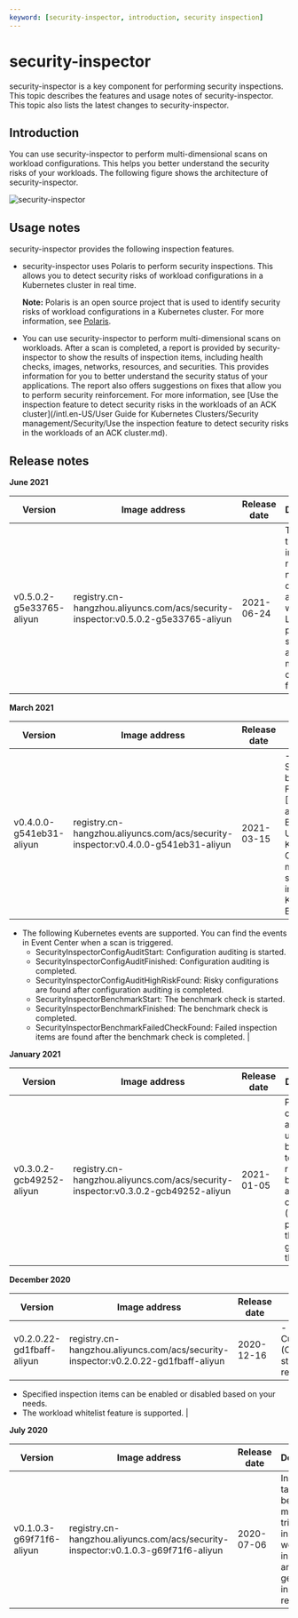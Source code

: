```yaml
---
keyword: [security-inspector, introduction, security inspection]
---
```


# security-inspector

security-inspector is a key component for performing security inspections. This topic describes the features and usage notes of security-inspector. This topic also lists the latest changes to security-inspector.

## Introduction

You can use security-inspector to perform multi-dimensional scans on workload configurations. This helps you better understand the security risks of your workloads. The following figure shows the architecture of security-inspector.

![security-inspector](https://static-aliyun-doc.oss-accelerate.aliyuncs.com/assets/img/en-US/6258298951/p129654.png)

## Usage notes

security-inspector provides the following inspection features.

-   security-inspector uses Polaris to perform security inspections. This allows you to detect security risks of workload configurations in a Kubernetes cluster in real time.

    **Note:** Polaris is an open source project that is used to identify security risks of workload configurations in a Kubernetes cluster. For more information, see [Polaris](https://github.com/FairwindsOps/polaris).

-   You can use security-inspector to perform multi-dimensional scans on workloads. After a scan is completed, a report is provided by security-inspector to show the results of inspection items, including health checks, images, networks, resources, and securities. This provides information for you to better understand the security status of your applications. The report also offers suggestions on fixes that allow you to perform security reinforcement. For more information, see [Use the inspection feature to detect security risks in the workloads of an ACK cluster](/intl.en-US/User Guide for Kubernetes Clusters/Security management/Security/Use the inspection feature to detect security risks in the workloads of an ACK cluster.md).

## Release notes

**June 2021**

|Version|Image address|Release date|Description|
|-------|-------------|------------|-----------|
|v0.5.0.2-g5e33765-aliyun|registry.cn-hangzhou.aliyuncs.com/acs/security-inspector:v0.5.0.2-g5e33765-aliyun|2021-06-24|The issue that inspection reports are not displayed as normal when one Log Service project is shared among multiple clusters is fixed.|

**March 2021**

|Version|Image address|Release date|Description|
|-------|-------------|------------|-----------|
|v0.4.0.0-g541eb31-aliyun|registry.cn-hangzhou.aliyuncs.com/acs/security-inspector:v0.4.0.0-g541eb31-aliyun|2021-03-15|-   The Center for Internet Security \(CIS\) Kubernetes benchmark is supported. For more information, see [Use security-inspector to audit the CIS Kubernetes Benchmark](/intl.en-US/User Guide for Kubernetes Clusters/Security management/Infrastructure security/Use security-inspector to audit the CIS Kubernetes Benchmark.md).
-   The following Kubernetes events are supported. You can find the events in Event Center when a scan is triggered.
    -   SecurityInspectorConfigAuditStart: Configuration auditing is started.
    -   SecurityInspectorConfigAuditFinished: Configuration auditing is completed.
    -   SecurityInspectorConfigAuditHighRiskFound: Risky configurations are found after configuration auditing is completed.
    -   SecurityInspectorBenchmarkStart: The benchmark check is started.
    -   SecurityInspectorBenchmarkFinished: The benchmark check is completed.
    -   SecurityInspectorBenchmarkFailedCheckFound: Failed inspection items are found after the benchmark check is completed. |

**January 2021**

|Version|Image address|Release date|Description|
|-------|-------------|------------|-----------|
|v0.3.0.2-gcb49252-aliyun|registry.cn-hangzhou.aliyuncs.com/acs/security-inspector:v0.3.0.2-gcb49252-aliyun|2021-01-05|Permissions of anonymous users can be scanned to detect risky role-based access control \(RBAC\) permissions that are granted to the users.|

**December 2020**

|Version|Image address|Release date|Description|
|-------|-------------|------------|-----------|
|v0.2.0.22-gd1fbaff-aliyun|registry.cn-hangzhou.aliyuncs.com/acs/security-inspector:v0.2.0.22-gd1fbaff-aliyun|2020-12-16|-   CustomResourceDefinitions \(CRDs\) are supported to store the latest inspection results.
-   Specified inspection items can be enabled or disabled based on your needs.
-   The workload whitelist feature is supported. |

**July 2020**

|Version|Image address|Release date|Description|
|-------|-------------|------------|-----------|
|v0.1.0.3-g69f71f6-aliyun|registry.cn-hangzhou.aliyuncs.com/acs/security-inspector:v0.1.0.3-g69f71f6-aliyun|2020-07-06|Inspection tasks can be manually triggered to inspect the workloads in clusters and generate inspection reports.|

